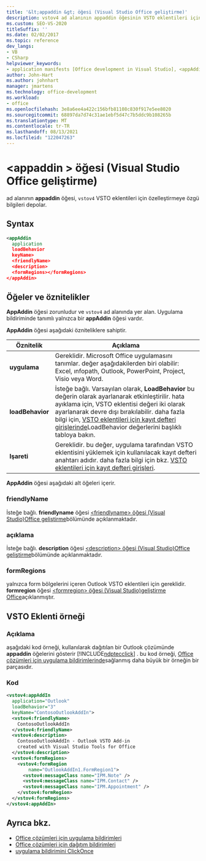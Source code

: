 ```yaml
---
title: '&lt;appaddin &gt; öğesi (Visual Studio Office geliştirme)'
description: vstov4 ad alanının appaddin öğesinin VSTO eklentileri için özelleştirmeye özgü bilgileri nasıl depoladığını öğrenin.
ms.custom: SEO-VS-2020
titleSuffix: ''
ms.date: 02/02/2017
ms.topic: reference
dev_langs:
- VB
- CSharp
helpviewer_keywords:
- application manifests [Office development in Visual Studio], <appAddin> element
author: John-Hart
ms.author: johnhart
manager: jmartens
ms.technology: office-development
ms.workload:
- office
ms.openlocfilehash: 3e8a6ee4a422c156bfb81108c830f917e5ee8020
ms.sourcegitcommit: 68897da7d74c31ae1ebf5d47c7b5ddc9b108265b
ms.translationtype: MT
ms.contentlocale: tr-TR
ms.lasthandoff: 08/13/2021
ms.locfileid: "122047263"
---
```

# <a name="ltappaddingt-element-office-development-in-visual-studio"></a>&lt;appaddin &gt; öğesi (Visual Studio Office geliştirme)
  ad alanının **appaddin** öğesi, `vstov4` VSTO eklentileri için özelleştirmeye özgü bilgileri depolar.

## <a name="syntax"></a>Syntax

```xml
<appAddin
  application
  loadBehavior
  keyName>
  <friendlyName>
  <description>
  <formRegions></formRegions>
</appAddin>
```

## <a name="elements-and-attributes"></a>Öğeler ve öznitelikler
 **AppAddin** öğesi zorunludur ve `vstov4` ad alanında yer alan. Uygulama bildiriminde tanımlı yalnızca bir **appAddin** öğesi vardır.

 **AppAddin** öğesi aşağıdaki özniteliklere sahiptir.

|Öznitelik|Açıklama|
|---------------|-----------------|
|**uygulama**|Gereklidir. Microsoft Office uygulamasını tanımlar. değer aşağıdakilerden biri olabilir: Excel, ınfopath, Outlook, PowerPoint, Project, Visio veya Word.|
|**loadBehavior**|İsteğe bağlı. Varsayılan olarak, **LoadBehavior** bu değerin olarak ayarlanarak etkinleştirilir. hata ayıklama için, VSTO eklentisi değeri iki olarak ayarlanarak devre dışı bırakılabilir. daha fazla bilgi için, [VSTO eklentileri için kayıt defteri girişlerinde](../vsto/registry-entries-for-vsto-add-ins.md)LoadBehavior değerlerini başlıklı tabloya bakın.|
|**Işareti**|Gereklidir. bu değer, uygulama tarafından VSTO eklentisini yüklemek için kullanılacak kayıt defteri anahtarı adıdır. daha fazla bilgi için bkz. [VSTO eklentileri için kayıt defteri girişleri](../vsto/registry-entries-for-vsto-add-ins.md).|

 **AppAddin** öğesi aşağıdaki alt öğeleri içerir.

### <a name="friendlyname"></a>friendlyName
 İsteğe bağlı. **friendlyname** öğesi [&#60;friendlyname&#62; öğesi &#40;Visual Studio&#41;Office geliştirme](../vsto/friendlyname-element-office-development-in-visual-studio.md)bölümünde açıklanmaktadır.

### <a name="description"></a>açıklama
 İsteğe bağlı. **description** öğesi [&#60;description&#62; öğesi &#40;Visual Studio&#41;Office geliştirme](../vsto/description-element-office-development-in-visual-studio.md)bölümünde açıklanmaktadır.

### <a name="formregions"></a>formRegions
 yalnızca form bölgelerini içeren Outlook VSTO eklentileri için gereklidir. **formregion** öğesi [&#60;formregion&#62; öğesi &#40;Visual Studio&#41;geliştirme Office](../vsto/formregions-element-office-development-in-visual-studio.md)açıklanmıştır.

## <a name="vsto-add-in-example"></a>VSTO Eklenti örneği

### <a name="description"></a>Açıklama
 aşağıdaki kod örneği, kullanılarak dağıtılan bir Outlook çözümünde **appaddin** öğelerini gösterir [!INCLUDE[ndptecclick](../vsto/includes/ndptecclick-md.md)] . bu kod örneği, [Office çözümleri için uygulama bildirimlerinde](../vsto/application-manifests-for-office-solutions.md)sağlanmış daha büyük bir örneğin bir parçasıdır.

### <a name="code"></a>Kod

```xml
<vstov4:appAddIn
  application="Outlook"
  loadBehavior="3"
  keyName="ContosoOutlookAddIn">
  <vstov4:friendlyName>
    ContosoOutlookAddIn
  </vstov4:friendlyName>
  <vstov4:description>
    ContosoOutlookAddIn - Outlook VSTO Add-in
    created with Visual Studio Tools for Office
  </vstov4:description>
  <vstov4:formRegions>
    <vstov4:formRegion
        name="OutlookAddIn1.FormRegion1">
      <vstov4:messageClass name="IPM.Note" />
      <vstov4:messageClass name="IPM.Contact" />
      <vstov4:messageClass name="IPM.Appointment" />
    </vstov4:formRegion>
  </vstov4:formRegions>
</vstov4:appAddIn>
```

## <a name="see-also"></a>Ayrıca bkz.

- [Office çözümleri için uygulama bildirimleri](../vsto/application-manifests-for-office-solutions.md)
- [Office çözümleri için dağıtım bildirimleri](../vsto/deployment-manifests-for-office-solutions.md)
- [uygulama bildirimini ClickOnce](../deployment/clickonce-application-manifest.md)
